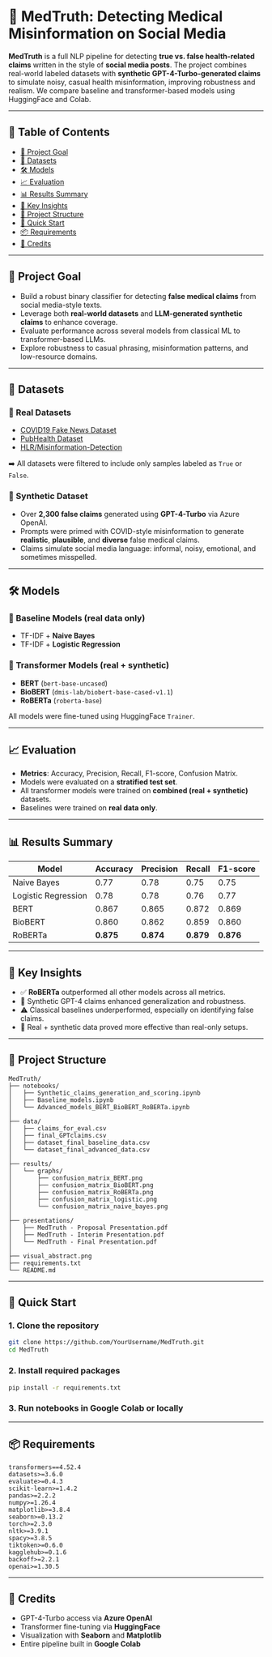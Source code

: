 # 🧬 MedTruth: Detecting Medical Misinformation on Social Media

**MedTruth** is a full NLP pipeline for detecting **true vs. false health-related claims** written in the style of **social media posts**. The project combines real-world labeled datasets with **synthetic GPT-4-Turbo-generated claims** to simulate noisy, casual health misinformation, improving robustness and realism. We compare baseline and transformer-based models using HuggingFace and Colab.

---

## 📌 Table of Contents

- [🎯 Project Goal](#-project-goal)
- [🧠 Datasets](#-datasets)
- [🛠️ Models](#-models)
- [📈 Evaluation](#-evaluation)
- [📊 Results Summary](#-results-summary)
- [🧪 Key Insights](#-key-insights)
- [📁 Project Structure](#-project-structure)
- [🚀 Quick Start](#-quick-start)
- [📦 Requirements](#-requirements)
- [🤝 Credits](#-credits)

---

## 🎯 Project Goal

- Build a robust binary classifier for detecting **false medical claims** from social media-style texts.
- Leverage both **real-world datasets** and **LLM-generated synthetic claims** to enhance coverage.
- Evaluate performance across several models from classical ML to transformer-based LLMs.
- Explore robustness to casual phrasing, misinformation patterns, and low-resource domains.

---

## 🧠 Datasets

### 🧪 Real Datasets
- [COVID19 Fake News Dataset](https://www.kaggle.com/datasets/elvinagammed/covid19-fake-news-dataset-nlp)
- [PubHealth Dataset](https://www.kaggle.com/datasets/ersindemirel/pubhealthdataset)
- [HLR/Misinformation-Detection](https://github.com/HLR/Misinformation-Detection)

➡️ All datasets were filtered to include only samples labeled as `True` or `False`.

### 🧠 Synthetic Dataset
- Over **2,300 false claims** generated using **GPT-4-Turbo** via Azure OpenAI.
- Prompts were primed with COVID-style misinformation to generate **realistic**, **plausible**, and **diverse** false medical claims.
- Claims simulate social media language: informal, noisy, emotional, and sometimes misspelled.

---

## 🛠️ Models

### 🔸 Baseline Models (real data only)
- TF-IDF + **Naive Bayes**
- TF-IDF + **Logistic Regression**

### 🔹 Transformer Models (real + synthetic)
- **BERT** (`bert-base-uncased`)
- **BioBERT** (`dmis-lab/biobert-base-cased-v1.1`)
- **RoBERTa** (`roberta-base`)

All models were fine-tuned using HuggingFace `Trainer`.

---

## 📈 Evaluation

- **Metrics**: Accuracy, Precision, Recall, F1-score, Confusion Matrix.
- Models were evaluated on a **stratified test set**.
- All transformer models were trained on **combined (real + synthetic)** datasets.
- Baselines were trained on **real data only**.

---

## 📊 Results Summary

| Model               | Accuracy | Precision | Recall | F1-score |
|---------------------|----------|-----------|--------|----------|
| Naive Bayes         | 0.77     | 0.78      | 0.75   | 0.75     |
| Logistic Regression | 0.78     | 0.78      | 0.76   | 0.77     |
| BERT                | 0.867    | 0.865     | 0.872  | 0.869    |
| BioBERT             | 0.860    | 0.862     | 0.859  | 0.860    |
| RoBERTa             | **0.875**| **0.874** | **0.879** | **0.876** |

---

## 🧪 Key Insights

- ✅ **RoBERTa** outperformed all other models across all metrics.
- 🔬 Synthetic GPT-4 claims enhanced generalization and robustness.
- ⚠️ Classical baselines underperformed, especially on identifying false claims.
- 🔁 Real + synthetic data proved more effective than real-only setups.

---

## 📁 Project Structure

```
MedTruth/
├── notebooks/
│   ├── Synthetic_claims_generation_and_scoring.ipynb
│   ├── Baseline_models.ipynb
│   └── Advanced_models_BERT_BioBERT_RoBERTa.ipynb
│
├── data/
│   ├── claims_for_eval.csv
│   ├── final_GPTclaims.csv
│   ├── dataset_final_baseline_data.csv
│   └── dataset_final_advanced_data.csv
│
├── results/
│   └── graphs/
│       ├── confusion_matrix_BERT.png
│       ├── confusion_matrix_BioBERT.png
│       ├── confusion_matrix_RoBERTa.png
│       ├── confusion_matrix_logistic.png
│       └── confusion_matrix_naive_bayes.png
│
├── presentations/
│   ├── MedTruth - Proposal Presentation.pdf
│   ├── MedTruth - Interim Presentation.pdf
│   └── MedTruth - Final Presentation.pdf
│
├── visual_abstract.png
├── requirements.txt
└── README.md
```

---

## 🚀 Quick Start

### 1. Clone the repository

```bash
git clone https://github.com/YourUsername/MedTruth.git
cd MedTruth
```

### 2. Install required packages

```bash
pip install -r requirements.txt
```

### 3. Run notebooks in Google Colab or locally

---

## 📦 Requirements

```
transformers==4.52.4
datasets>=3.6.0
evaluate>=0.4.3
scikit-learn>=1.4.2
pandas>=2.2.2
numpy>=1.26.4
matplotlib>=3.8.4
seaborn>=0.13.2
torch>=2.3.0
nltk>=3.9.1
spacy>=3.8.5
tiktoken>=0.6.0
kagglehub>=0.1.6
backoff>=2.2.1
openai>=1.30.5
```

---

## 🤝 Credits

- GPT-4-Turbo access via **Azure OpenAI**
- Transformer fine-tuning via **HuggingFace**
- Visualization with **Seaborn** and **Matplotlib**
- Entire pipeline built in **Google Colab**
